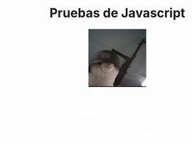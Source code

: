 <h1 align="center">Pruebas de Javascript</h1>

<p align="center">
  <a href="https://github.com/cruzcancelis-jpg/MIS-PRUEBAS-DE-JAVASCRIPT-/blob/main/Screenshot_20251005-112839.jpg">
    <img src="https://github.com/cruzcancelis-jpg/MIS-PRUEBAS-DE-JAVASCRIPT-/blob/main/Screenshot_20251005-112839.jpg" width="130" height="130" alt="ⁱᵃᵐ|𝔇ĕ𝐬†𝓻⊙γ𒆜"/>
  </a>
</p>

<p align="center">
  <a href="https://github.com/cruzcancelis-jpg/MIS-PRUEBAS-DE-JAVASCRIPT-"></a>
</p>

<h1><span style="color:white;">características</span></h1>
<p style="color:white; font-size:18px; font-weight:bold;">
  🔥 ¡Bienvenido a mis pruebas de Javascript!
</p>
